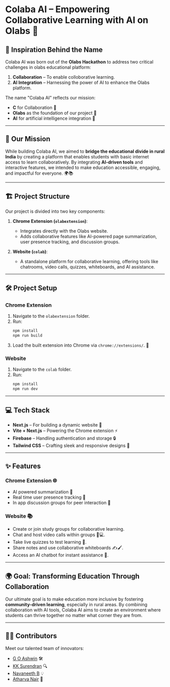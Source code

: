 # Colaba AI – Empowering Collaborative Learning with AI on Olabs 🚀

## 🌟 Inspiration Behind the Name
Colaba AI was born out of the **Olabs Hackathon** to address two critical challenges in olabs educational platform:  
1. **Collaboration** – To enable colloborative learning.  
2. **AI Integration** – Harnessing the power of AI to enhance the Olabs platform.  

The name "Colaba AI" reflects our mission:  
- **C** for Collaboration 🤝  
- **Olabs** as the foundation of our project 🧪  
- **AI** for artificial intelligence integration 🤖  

---

## 🚀 Our Mission  
While building Colaba AI, we aimed to **bridge the educational divide in rural India** by creating a platform that enables students with basic internet access to learn collaboratively. By integrating **AI-driven tools** and interactive features, we intended to make education accessible, engaging, and impactful for everyone. 🌍📚  

---

## 🏗️ Project Structure
Our project is divided into two key components:  

1. **Chrome Extension (`olabextension`)**:  
   - Integrates directly with the Olabs website.  
   - Adds collaborative features like AI-powered page summarization, user presence tracking, and discussion groups.

2. **Website (`colab`)**:  
   - A standalone platform for collaborative learning, offering tools like chatrooms, video calls, quizzes, whiteboards, and AI assistance.

---

## 🛠️ Project Setup

### Chrome Extension
1. Navigate to the `olabextension` folder.
2. Run:
   ```sh
   npm install
   npm run build
   ```
3. Load the built extension into Chrome via `chrome://extensions/`. 🎯

### Website
1. Navigate to the `colab` folder.
2. Run:
   ```sh
   npm install
   npm run dev
   ```

---

## 💻 Tech Stack
- **Next.js** – For building a dynamic website 🌟  
- **Vite + Next.js** – Powering the Chrome extension ⚡  
- **Firebase** – Handling authentication and storage 🔒  
- **Tailwind CSS** – Crafting sleek and responsive designs 🎨  

---

## ✨ Features

### Chrome Extension 🌐
- AI powered summarization 🤖  
- Real time user presence tracking 👥  
- In app discussion groups for peer interaction 💬  

### Website 📚
- Create or join study groups for collaborative learning.  
- Chat and host video calls within groups 🎥💻.  
- Take live quizzes to test learning 📝.  
- Share notes and use collaborative whiteboards ✍️🖌️.  
- Access an AI chatbot for instant assistance 🤝.

---

## 🌍 Goal: Transforming Education Through Collaboration
Our ultimate goal is to make education more inclusive by fostering **community-driven learning**, especially in rural areas. By combining collaboration with AI tools, Colaba AI aims to create an environment where students can thrive together no matter what corner they are from.

---

## 👩‍💻 Contributors
Meet our talented team of innovators:  

- [G O Ashwin](https://github.com/ashwinpraveengo) 🛠️  
- [KK Surendran](https://github.com/KKSurendran06) 🔍  
- [Navaneeth B](https://github.com/navaneeth0041) 💡  
- [Atharva Nair](https://github.com/AtharvaNair04) 🚀  
